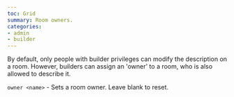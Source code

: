 ```yaml
---
toc: Grid
summary: Room owners.
categories:
- admin
- builder
---
```

By default, only people with builder privileges can modify the description on a room.  However, builders can assign an 'owner' to a room, who is also allowed to describe it.

`owner <name>` - Sets a room owner.  Leave blank to reset.
